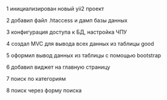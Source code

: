 1   инициализирован новый yii2 проект

2   добавил файл .htaccess и дамп базы данных

3   конфигурация доступа к БД, настройка ЧПУ

4   создал MVC для вывода всех данных из таблицы good

5   оформил вывод данных из таблицы с помощью bootstrap

6   добавил виджет на главную страницу

7   поиск по категориям

8   поиск через форму поиска